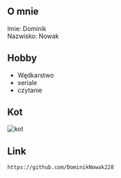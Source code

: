 ## O mnie
Imie: Dominik<br>
Nazwisko: Nowak
## Hobby
- Wędkarstwo
- seriale
- czytanie
## Kot
  ![kot](https://tueuropa.pl/uploads/articles_files/2021/11/05/6e7f9516-1948-d9e8-ca22-00007380aca5.jpg)
## Link
`https://github.com/DominikNowak228`